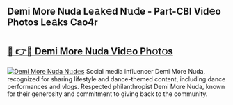 ## Demi More Nuda Le𝚊k𝚎d N𝚞𝚍e - Part-CBI Vid𝚎o Photos Le𝚊ks Cao4r

# <h2><a href="http://fbf32i.evod.top/?m=Demi+More+Nuda">🔗 👉🔴 Demi More Nuda Vid𝚎o Ph𝚘t𝚘s</a></h2>

[![Demi More Nuda N𝚞d𝚎s](https://i.imgur.com/8V9OHl7.gif)](http://fbf32i.evod.top/?m=Demi+More+Nuda)
Social media influencer Demi More Nuda, recognized for sharing lifestyle and dance-themed content, including dance performances and vlogs. Respected philanthropist Demi More Nuda, known for their generosity and commitment to giving back to the community. 
